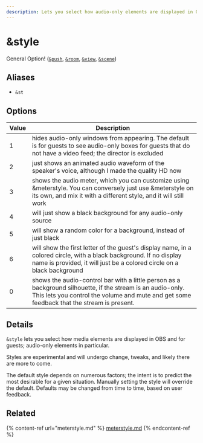 ```yaml
---
description: Lets you select how audio-only elements are displayed in OBS and for guests
---
```


# \&style

General Option! ([`&push`](../../source-settings/push.md), [`&room`](../../general-settings/room.md), [`&view`](../view-parameters/view.md), [`&scene`](../view-parameters/scene.md))

## Aliases

* `&st`

## Options

| Value | Description                                                                                                                                                                                              |
| ----- | -------------------------------------------------------------------------------------------------------------------------------------------------------------------------------------------------------- |
| 1     | hides audio-only windows from appearing. The default is for guests to see audio-only boxes for guests that do not have a video feed; the director is excluded                                            |
| 2     | just shows an animated audio waveform of the speaker's voice, although I made the quality HD now                                                                                                         |
| 3     | shows the audio meter, which you can customize using \&meterstyle. You can conversely just use \&meterstyle on its own, and mix it with a different style, and it will still work                        |
| 4     | will just show a black background for any audio-only source                                                                                                                                              |
| 5     | will show a random color for a background, instead of just black                                                                                                                                         |
| 6     | will show the first letter of the guest's display name, in a colored circle, with a black background. If no display name is provided, it will just be a colored circle on a black background             |
| 0     | shows the audio-control bar with a little person as a background silhouette, if the stream is an audio-only. This lets you control the volume and mute and get some feedback that the stream is present. |

## Details

`&style` lets you select how media elements are displayed in OBS and for guests; audio-only elements in particular.

Styles are experimental and will undergo change, tweaks, and likely there are more to come.

The default style depends on numerous factors; the intent is to predict the most desirable for a given situation. Manually setting the style will override the default. Defaults may be changed from time to time, based on user feedback.

## Related

{% content-ref url="meterstyle.md" %}
[meterstyle.md](meterstyle.md)
{% endcontent-ref %}
